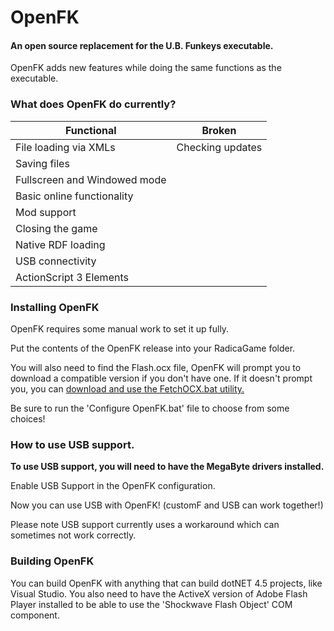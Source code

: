 # OpenFK
#### An open source replacement for the U.B. Funkeys executable.

OpenFK adds new features while doing the same functions as the executable.

### What does OpenFK do currently?
| Functional  | Broken  |
| ------------ | ------------ |
| File loading via XMLs  | Checking updates |
| Saving files  | |
| Fullscreen and Windowed mode | |
| Basic online functionality | |
| Mod support | |
| Closing the game | |
| Native RDF loading | |
| USB connectivity | |
| ActionScript 3 Elements | |

### Installing OpenFK
OpenFK requires some manual work to set it up fully. 

Put the contents of the OpenFK release into your RadicaGame folder.

You will also need to find the Flash.ocx file, OpenFK will prompt you to download a compatible version if you don't have one. If it doesn't prompt you, you can [download and use the FetchOCX.bat utility.](https://github.com/GittyMac/OpenFK/releases/download/v1.5/FetchOCX.bat)

Be sure to run the 'Configure OpenFK.bat' file to choose from some choices!

### How to use USB support.
**To use USB support, you will need to have the MegaByte drivers installed.** 

Enable USB Support in the OpenFK configuration.

Now you can use USB with OpenFK! (customF and USB can work together!)

Please note USB support currently uses a workaround which can sometimes not work correctly.

### Building OpenFK
You can build OpenFK with anything that can build dotNET 4.5 projects, like Visual Studio. You also need to have the ActiveX version of Adobe Flash Player installed to be able to use the 'Shockwave Flash Object' COM component.
